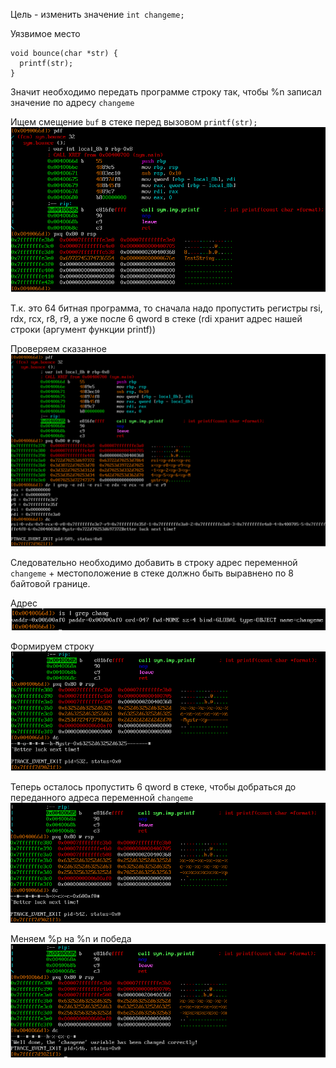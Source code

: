 Цель - изменить значение `int changeme;`

Уязвимое место 
```
void bounce(char *str) {
  printf(str);
}
```

Значит необходимо передать программе строку так, чтобы %n записал значение по адресу `changeme`

Ищем смещение `buf` в стеке перед вызовом `printf(str);`
![alt text](../images/format-two/1.png)

Т.к. это 64 битная программа, то сначала надо пропустить регистры rsi, rdx, rcx, r8, r9, а уже после 6 qword в стеке (rdi хранит адрес нашей строки (аргумент функции printf))

Проверяем сказанное
![alt text](../images/format-two/2.png)

Следовательно необходимо добавить в строку адрес переменной `changeme` + местоположение в стеке должно быть выравнено по 8 байтовой границе.

Адрес 
![alt text](../images/format-two/3.png)

Формируем строку
![alt text](../images/format-two/4.png)

Теперь осталось пропустить 6 qword в стеке, чтобы добраться до переданного адреса переменной `changeme`
![alt text](../images/format-two/5.png)

Меняем %p на %n и победа
![alt text](../images/format-two/6.png)